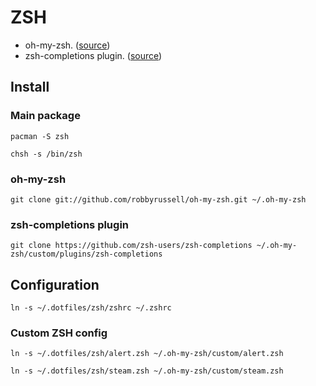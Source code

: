 # ZSH

*   oh-my-zsh. ([source][1])
*   zsh-completions plugin. ([source][2])

## Install

### Main package

`pacman -S zsh`

`chsh -s /bin/zsh`

### oh-my-zsh

`git clone git://github.com/robbyrussell/oh-my-zsh.git ~/.oh-my-zsh`

### zsh-completions plugin

`git clone https://github.com/zsh-users/zsh-completions
 ~/.oh-my-zsh/custom/plugins/zsh-completions`

## Configuration

`ln -s ~/.dotfiles/zsh/zshrc ~/.zshrc`

### Custom ZSH config

`ln -s ~/.dotfiles/zsh/alert.zsh ~/.oh-my-zsh/custom/alert.zsh`

`ln -s ~/.dotfiles/zsh/steam.zsh ~/.oh-my-zsh/custom/steam.zsh`

[1]: https://github.com/robbyrussell/oh-my-zsh
[2]: https://github.com/zsh-users/zsh-completions
